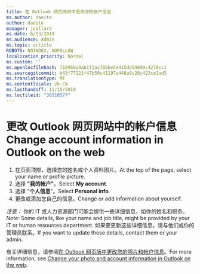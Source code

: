 ```yaml
---
title: 在 Outlook 网页网络中更改你的帐户信息
ms.author: daeite
author: daeite
manager: joallard
ms.date: 6/13/2019
ms.audience: Admin
ms.topic: article
ROBOTS: NOINDEX, NOFOLLOW
localization_priority: Normal
ms.custom: ''
ms.openlocfilehash: 71895ba9ab1f2ac78bbe59415dd59099c4270cc1
ms.sourcegitcommit: b43f77221f47b50c41197a448a9c26c423ce1ad5
ms.translationtype: MT
ms.contentlocale: zh-CN
ms.lasthandoff: 11/15/2019
ms.locfileid: "36510577"
---
```

# <a name="change-account-information-in-outlook-on-the-web"></a><span data-ttu-id="daa81-102">更改 Outlook 网页网站中的帐户信息</span><span class="sxs-lookup"><span data-stu-id="daa81-102">Change account information in Outlook on the web</span></span>

1. <span data-ttu-id="daa81-103">在页面顶部，选择您的姓名或个人资料图片。</span><span class="sxs-lookup"><span data-stu-id="daa81-103">At the top of the page, select your name or profile picture.</span></span>
1. <span data-ttu-id="daa81-104">选择 **"我的帐户"**。</span><span class="sxs-lookup"><span data-stu-id="daa81-104">Select **My account**.</span></span>
1. <span data-ttu-id="daa81-105">选择 "**个人信息**"。</span><span class="sxs-lookup"><span data-stu-id="daa81-105">Select **Personal info**.</span></span>
1. <span data-ttu-id="daa81-106">更改或添加您自己的信息。</span><span class="sxs-lookup"><span data-stu-id="daa81-106">Change or add information about yourself.</span></span>

<span data-ttu-id="daa81-107">*注意：* 你的 IT 或人力资源部门可能会提供一些详细信息，如你的姓名和职务。</span><span class="sxs-lookup"><span data-stu-id="daa81-107">*Note:* Some details, like your name and job title, might be provided by your IT or human resources department.</span></span> <span data-ttu-id="daa81-108">如果要更新这些详细信息，请与他们或你的管理员联系。</span><span class="sxs-lookup"><span data-stu-id="daa81-108">If you want to update those details, contact them or your admin.</span></span>

<span data-ttu-id="daa81-109">有关详细信息，请参阅[在 Outlook 网页版中更改您的照片和帐户信息](https://support.office.com/article/b2dbb289-851d-4bed-93c3-3e136f5659ec)。</span><span class="sxs-lookup"><span data-stu-id="daa81-109">For more information, see [Change your photo and account information in Outlook on the web](https://support.office.com/article/b2dbb289-851d-4bed-93c3-3e136f5659ec).</span></span>